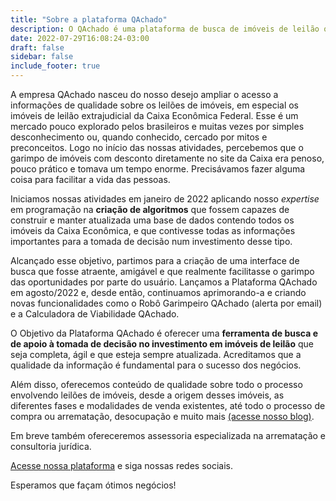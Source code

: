 ```yaml
---
title: "Sobre a plataforma QAchado"
description: O QAchado é uma plataforma de busca de imóveis de leilão que vai facilitar sua vida na hora de procurar oportunidades.
date: 2022-07-29T16:08:24-03:00
draft: false
sidebar: false
include_footer: true
---
```


A empresa QAchado nasceu do nosso desejo ampliar o acesso a informações de qualidade sobre os leilões de imóveis, em especial os imóveis de leilão extrajudicial da Caixa Econômica Federal. Esse é um mercado pouco explorado pelos brasileiros e muitas vezes por simples desconhecimento ou, quando conhecido, cercado por mitos e preconceitos. Logo no início das nossas atividades, percebemos que o garimpo de imóveis com desconto diretamente no site da Caixa era penoso, pouco prático e tomava um tempo enorme. Precisávamos fazer alguma coisa para facilitar a vida das pessoas.

Iniciamos nossas atividades em janeiro de 2022 aplicando nosso *expertise* em programação na **criação de algoritmos** que fossem capazes de construir e manter atualizada uma base de dados contendo todos os imóveis da Caixa Econômica, e que contivesse todas as informações importantes para a tomada de decisão num investimento desse tipo.

Alcançado esse objetivo, partimos para a criação de uma interface de busca que fosse atraente, amigável e que realmente facilitasse o garimpo das oportunidades por parte do usuário. Lançamos a Plataforma QAchado em agosto/2022 e, desde então, continuamos aprimorando-a e criando novas funcionalidades como o Robô Garimpeiro QAchado (alerta por email) e a Calculadora de Viabilidade QAchado. 

O Objetivo da Plataforma QAchado é oferecer uma **ferramenta de busca e de apoio à tomada de decisão no investimento em imóveis de leilão** que seja completa, ágil e que esteja sempre atualizada. Acreditamos que a qualidade da informação é fundamental para o sucesso dos negócios. 

Além disso, oferecemos conteúdo de qualidade sobre todo o processo envolvendo leilões de imóveis, desde a origem desses imóveis, as diferentes fases e modalidades de venda existentes, até todo o processo de compra ou arrematação, desocupação e muito mais [ (acesse nosso blog)](/blog).

Em breve também ofereceremos assessoria especializada na arrematação e consultoria jurídica.

[Acesse nossa plataforma]('https://app.qachadoimoveis.com') e siga nossas redes sociais.

Esperamos que façam ótimos negócios!

